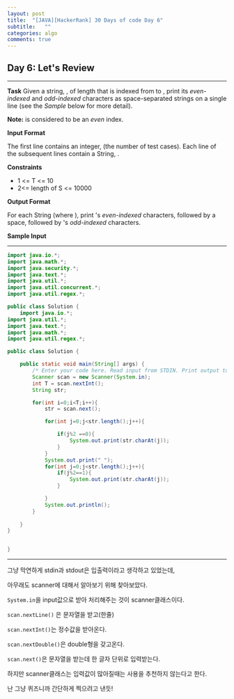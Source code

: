 ```yaml
---
layout: post
title:  "[JAVA][HackerRank] 30 Days of code Day 6"
subtitle:   ""
categories: algo
comments: true
---
```




## Day 6: Let's Review

---

**Task**
Given a string, , of length  that is indexed from  to , print its *even-indexed* and *odd-indexed* characters as  space-separated strings on a single line (see the *Sample* below for more detail).

**Note:**  is considered to be an *even* index.

**Input Format**

The first line contains an integer,  (the number of test cases).
Each line  of the  subsequent lines contain a String, .

**Constraints**

- 1 <= T <= 10
- 2<= length of S <= 10000

**Output Format**

For each String  (where ), print 's *even-indexed* characters, followed by a space, followed by 's *odd-indexed* characters.

**Sample Input**

---

~~~java
import java.io.*;
import java.math.*;
import java.security.*;
import java.text.*;
import java.util.*;
import java.util.concurrent.*;
import java.util.regex.*;

public class Solution {
	import java.io.*;
import java.util.*;
import java.text.*;
import java.math.*;
import java.util.regex.*;

public class Solution {

    public static void main(String[] args) {
        /* Enter your code here. Read input from STDIN. Print output to STDOUT. Your class should be named Solution. */
        Scanner scan = new Scanner(System.in);
        int T = scan.nextInt();
        String str;

        for(int i=0;i<T;i++){
            str = scan.next();

            for(int j=0;j<str.length();j++){

                if(j%2 ==0){
                    System.out.print(str.charAt(j));
                }
            } 
            System.out.print(" ");
            for(int j=0;j<str.length();j++){
                if(j%2==1){
                    System.out.print(str.charAt(j));
                }

            }
            System.out.println();
        }
        
    }
}


}

~~~

---

그냥 막연하게 stdin과 stdout은 입출력이라고 생각하고 있었는데,

아무래도 scanner에 대해서 알아보기 위해 찾아보았다.

`System.in`을 input값으로 받아 처리해주는 것이 scanner클래스이다.

`scan.nextLine()` 은 문자열을 받고(한줄)

`scan.nextInt()`는 정수값을 받아온다.

`scan.nextDouble()`은 double형을 갖고온다.

`scan.next()`은 문자열을 받는데 한 글자 단위로 입력받는다.



하지만 scanner클래스는 입력값이 많아질때는 사용을 추천하지 않는다고 한다.

난 그냥 퀴즈니까 간단하게 찍으려고 낸듯!